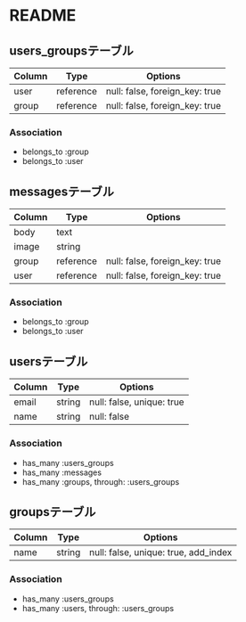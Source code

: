 # README

## users_groupsテーブル

|Column|Type|Options|
|------|----|-------|
|user|reference|null: false, foreign_key: true|
|group|reference|null: false, foreign_key: true|

### Association
- belongs_to :group
- belongs_to :user


## messagesテーブル

|Column|Type|Options|
|------|----|-------|
|body|text||
|image|string||
|group|reference|null: false, foreign_key: true|
|user|reference|null: false, foreign_key: true|

### Association
- belongs_to :group
- belongs_to :user


## usersテーブル

|Column|Type|Options|
|------|----|-------|
|email|string|null: false, unique: true|
|name|string|null: false|add_index

### Association
- has_many :users_groups
- has_many :messages
- has_many :groups, through: :users_groups


## groupsテーブル

|Column|Type|Options|
|------|----|-------|
|name|string|null: false, unique: true, add_index|

### Association
- has_many :users_groups
- has_many :users, through: :users_groups
